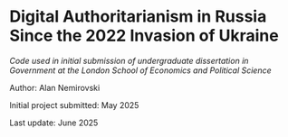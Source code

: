 # Digital Authoritarianism in Russia Since the 2022 Invasion of Ukraine

*Code used in initial submission of undergraduate dissertation in Government at the London School of Economics and Political Science*

Author: Alan Nemirovski

Initial project submitted: May 2025

Last update: June 2025
